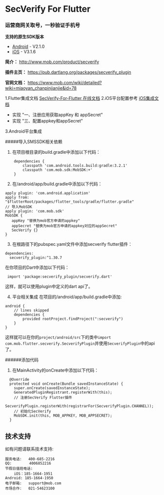 # SecVerify For Flutter

### 运营商网关取号，一秒验证手机号

**支持的原生SDK版本**

- [Android](https://github.com/MobClub/SecVerify-for-Android) - V2.1.0
- [iOS](https://github.com/MobClub/SecVerify-for-iOS) - V3.1.6

**简介：** http://www.mob.com/product/secverify

**插件主页：** https://pub.dartlang.org/packages/secverify_plugin

**官网文档：** https://www.mob.com/wiki/detailed?wiki=miaoyan_chanpinjianjie&id=78

1.Flutter集成文档 [SecVerify-For-Flutter 在线文档](https://pub.dartlang.org/packages/secverify#-installing-tab-)
2.iOS平台配置参考 [iOS集成文档](http://wiki.mob.com/快速集成-11/)

- 实现 "一、注册应用获取appKey 和 appSecret"
- 实现 "三、配置appkey和appSecret"

3.Android平台集成

#####导入SMSSDK相关依赖
1. 在项目根目录的build.gradle中添加以下代码：

```
    dependencies {
        classpath 'com.android.tools.build:gradle:3.2.1'
        classpath 'com.mob.sdk:MobSDK:+'
    }
```
2. 在/android/app/build.gradle中添加以下代码：

```
apply plugin: 'com.android.application'
apply from: "$flutterRoot/packages/flutter_tools/gradle/flutter.gradle"
// 导入MobSDK
apply plugin: 'com.mob.sdk'
MobSDK {
   appKey "替换为mob官方申请的appkey"
   appSecret "替换为mob官方申请的appkey对应的appSecret"
   SecVerify {}
}
```
3. 在根路径下的pubspec.yaml文件中添加secverify flutter插件：

```
dependencies:
  secverify_plugin:^1.30.7
```

在你项目的Dart中添加以下代码：

```
 import 'package:secverify_plugin/secverify.dart'
```
这样，就可以使用plugin中定义的dart api了。

4. 平台相关集成
在项目的/android/app/build.gradle中添加:

```
android {
    // lines skipped
    dependencies {
        provided rootProject.findProject(":secverify")
    }
}
```

这样就可以在你的`project/android/src`下的类中`import com.mob.flutter.secverify.SecverifyPlugin`并使用`SecverifyPlugin`中的api了。

######添加代码
1. 在MainActivity的onCreate中添加以下代码：

```
  @Override
  protected void onCreate(Bundle savedInstanceState) {
    super.onCreate(savedInstanceState);
    GeneratedPluginRegistrant.registerWith(this);
    // 注册SecVerify Flutter插件
    SecverifyPlugin.registerWith(registrarFor(SecverifyPlugin.CHANNEL));
    // 初始化SecVerify
    MobSDK.init(this, MOB_APPKEY, MOB_APPSECRET);
  }
```

## 技术支持
如有问题请联系技术支持:
```
服务电话:   400-685-2216
QQ:        4006852216
节假日值班电话:
    iOS：185-1664-1951
Android: 185-1664-1950
电子邮箱:   support@mob.com
市场合作:   021-54623100
```